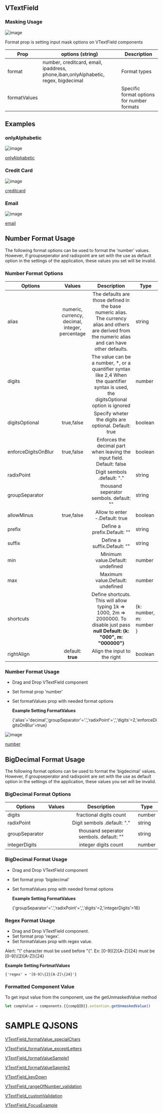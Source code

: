 ## VTextField

### Masking Usage

![image](https://cdn.softtech.com.tr/ngsp-quick/nemo/dev/mdImages/VTextField/textfield-1.png)

Format prop is setting input mask options on VTextField components

| Prop         | options (string)                            | Description                                |
| ------------ | ------------------------------------------- | ------------------------------------------ |
| format       | number, creditcard, email, ipaddress, phone,iban,onlyAlphabetic, regex, bigdecimal | Format types                               |
| formatValues |                                             | Specific format options for number formats |


## Examples

### onlyAlphabetic 

![image](https://cdn.softtech.com.tr/ngsp-quick/nemo/dev/mdImages/VTextField/textfield-2.png)

<a href="https://studio.onplateau.com/quick/?q=/quick/qjsons/onlyAlphabetic.qjson"  target="_blank">onlyAlphabetic</a>


### Credit Card

![image](https://cdn.softtech.com.tr/ngsp-quick/nemo/dev/mdImages/VTextField/textfield-3.png)

<a href="https://studio.onplateau.com/quick/?q=/quick/qjsons/creditcard.qjson"  target="_blank">creditcard</a>

### Email

![image](https://cdn.softtech.com.tr/ngsp-quick/nemo/dev/mdImages/VTextField/textfield-4.png)

<a href="https://studio.onplateau.com/quick/?q=/quick/qjsons/email.qjson"  target="_blank">email</a>



## Number Format Usage

The following format options can be used to format the ‘number’ values. However, if groupseperator and radixpoint are set with the use as default option in the settings of the application, these values you set will be invalid.

### Number Format Options

| Options             |                     Values                      |                         Description                          | Type    |
| ------------------- | :---------------------------------------------: | :----------------------------------------------------------: | ------- |
| alias               | numeric, currency, decimal, integer, percentage | The defaults are those defined in the base numeric alias. The currency alias and others are derived from the numeric alias and can have other defaults. | string  |
| digits              |                                                 | The value can be a number, *, or a quantifier syntax like 2,4 When the quantifier syntax is used, the digitsOptional option is ignored | number  |
| digitsOptional      |                   true,false                    |    Specify wheter the digits are optional. Default: true     | boolean |
| enforceDigitsOnBlur |                   true,false                    | Enforces the decimal part when leaving the input field. Default: false | boolean |
| radixPoint          |                                                 |                 Digit sembols .default: "."                  | string  |
| groupSeparator      |                                                 |           thousand seperator sembols. default: ""            | string  |
| allowMinus          |                   true,false                    |                Allow to enter -.Default: true                | boolean |
| prefix              |                                                 |                 Define a prefix.Default: ""                  | string  |
| suffix              |                                                 |                 Define a suffix.Default: ""                  | string  |
| min                 |                                                 |               Minimum value.Default: undefined               | number  |
| max                 |                                                 |               Maximum value.Default: undefined               | number  |
|shortcuts|  | Define shortcuts. This will allow typing 1k => 1000, 2m => 2000000. To disable just pass **null** **Default: {k: "000", m: "000000"}** | {k: number, m: number }
| rightAlign          |              default: **true**                  |               Align the input to the right             | boolean  |


### Number Format Usage

- Drag and Drop VTextField component

- Set format prop 'number'

- Set formatValues prop with needed format options 

  **Example Setting FormatValues**

  {'alias'='decimal','groupSeparator'='.','radixPoint'=',','digits'=2,'enforceDigitsOnBlur'=true}


![image](https://cdn.softtech.com.tr/ngsp-quick/nemo/dev/mdImages/VTextField/textfield-5.png)

<a href="https://studio.onplateau.com/quick/?q=/quick/qjsons/number.qjson"  target="_blank">number</a>

## BigDecimal Format Usage

The following format options can be used to format the ‘bigdecimal’ values. However, if groupseperator and radixpoint are set with the use as default option in the settings of the application, these values you set will be invalid.

### BigDecimal Format Options

| Options             |                     Values                      |                         Description                          | Type    |
| ------------------- | :---------------------------------------------: | :----------------------------------------------------------: | ------- |
| digits              |                                                 |                 fractional digits count                      | number  |
| radixPoint          |                                                 |                 Digit sembols .default: "."                  | string  |
| groupSeparator      |                                                 |           thousand seperator sembols. default: ""            | string  |
| integerDigits       |                                                 |                   integer digits count                       | number  |


### BigDecimal Format Usage

- Drag and Drop VTextField component

- Set format prop 'bigdecimal'

- Set formatValues prop with needed format options 

  **Example Setting FormatValues**

  {'groupSeparator'='.','radixPoint'=',','digits'=2,'integerDigits'=16}


### Regex Format Usage
- Drag and Drop VTextField component. 
- Set format prop 'regex'.
- Set formatValues prop with regex value.

Alert: "\\" character must be used before "{". Ex: [0-9]{2}[A-Z]{24} must be [0-9]\\{2}[A-Z]\\{24}

  **Example Setting FortmatValues**

    {'regex' = '[0-9]\{2}[A-Z]\{24}'}



### Formatted Component Value
To get input value from the component, use the getUnmaskedValue method
```ts
let compValue = components.{{compQID}}.extention.getUnmaskedValue()
```

# SAMPLE QJSONS
<a href="https://studio.onplateau.com/quick/?q=/quick/qjsons/VTextField_formatValue_specialChars.qjson"  target="_blank">VTextField_formatValue_specialChars</a>

<a href="https://studio.onplateau.com/quick/?q=/quick/qjsons/VTextField_formatValue_exceptLetters.qjson"  target="_blank">VTextField_formatValue_exceptLetters</a>

<a href="https://studio.onplateau.com/quick/?q=/quick/qjsons/VTextField_formatValueSample1.qjson"  target="_blank">VTextField_formatValueSample1</a>

<a href="https://studio.onplateau.com/quick/?q=/quick/qjsons/VTextField_formatValueSapmle2.qjson"  target="_blank">VTextField_formatValueSapmle2</a>

<a href="https://studio.onplateau.com/quick/?q=/quick/qjsons/VTextField_keyDown.qjson"  target="_blank">VTextField_keyDown</a>

<a href="https://studio.onplateau.com/quick/?q=/quick/qjsons/VTextField_rangeOfNumber_validation.qjson"  target="_blank">VTextField_rangeOfNumber_validation</a>

<a href="https://studio.onplateau.com/quick/?q=/quick/qjsons/VTextField_customValidation.qjson"  target="_blank">VTextField_customValidation</a>

<a href="https://studio.onplateau.com/quick/?q=/qjsons/VTextField_FocusExample.qjson"  target="_blank">VTextField_FocusExample</a>


<!-- NLP: Input alanı kullanımı | Textfield | Textfield kullanımı | Girdi yazma | Sayı değeri girme | Input formatlama | Kullanıcıdan input alma | İnteraktif olarak veri girme | Input değerini başka componentte kullanma | Input değerini nasıl tutarım | Kullanıcıdan data alma | Kullanıcıdan nasıl data alırım | Yazı girme | Sayı girme | Girilen değere karakter sınırı eklemek istiyorum | Alana değer girilemesin istiyrum | Textfield disable yapma | Input | Text input | Standart input | Textfield formatları | Textfield properties | Textfield methods | Textfield formats -->